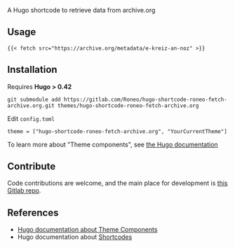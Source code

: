

A Hugo shortcode to retrieve data from archive.org

## Usage

    {{< fetch src="https://archive.org/metadata/e-kreiz-an-noz" >}}


## Installation

Requires **Hugo > 0.42**

    git submodule add https://gitlab.com/Roneo/hugo-shortcode-roneo-fetch-archive.org.git themes/hugo-shortcode-roneo-fetch-archive.org

Edit `config.toml`

    theme = ["hugo-shortcode-roneo-fetch-archive.org", "YourCurrentTheme"]

To learn more about "Theme components", see [the Hugo documentation](https://gohugo.io/hugo-modules/theme-components/)

## Contribute

Code contributions are welcome, and the main place for development is [this Gitlab repo](https://gitlab.com/Roneo/hugo-shortcode-roneo-fetch-archive.org).

## References

- [Hugo documentation about Theme Components](https://gohugo.io/hugo-modules/theme-components/)
- Hugo documentation about [Shortcodes](https://gohugo.io/content-management/shortcodes/)